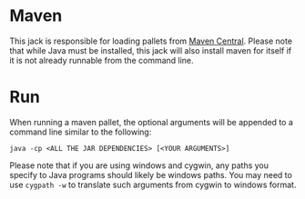 # Maven

This jack is responsible for loading pallets from [Maven Central](http://maven.org).
Please note that while Java must be installed, this jack will also install maven for itself if it is not already runnable from the command line.

# Run

When running a maven pallet, the optional arguments will be appended to a command line similar to the following:

```
java -cp <ALL THE JAR DEPENDENCIES> [<YOUR ARGUMENTS>]
```

Please note that if you are using windows and cygwin, any paths you specify to Java programs should likely be windows paths.
You may need to use `cygpath -w` to translate such arguments from cygwin to windows format.
